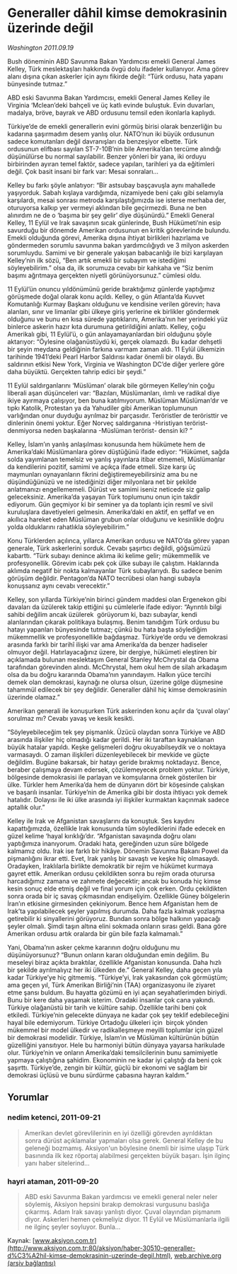 # Generaller dâhil kimse demokrasinin üzerinde değil

*Washington 2011.09.19*

<font class="agenda2NewsSpot">
 Bush döneminin ABD Savunma Bakan Yardımcısı emekli General James Kelley,  Türk meslektaşları hakkında övgü dolu ifadeler kullanıyor. Ama görev  alanı dışına çıkan askerler için aynı fikirde değil: “Türk ordusu, hata  yapanı bünyesinde tutmaz.”
</font>
<font class="newsDetail">
 <p>
  ABD eski Savunma Bakan Yardımcısı, emekli General James Kelley ile Virginia ‘Mclean’deki bahçeli ve üç katlı evinde buluştuk. Evin duvarları, madalya, bröve, bayrak ve ABD ordusunu temsil eden ikonlarla kaplıydı.
  <p>
   Türkiye’de de emekli generallerin evini görmüş birisi olarak benzerliğin bu kadarına şaşırmadım desem yanlış olur. NATO’nun iki büyük ordusunun sadece komutanları değil davranışları da benzeşiyor elbette. Türk ordusunun elifbası sayılan ST-7-10B’nin bile Amerika’dan tercüme alındığı düşünülürse bu normal sayılabilir. Benzer yönleri bir yana, iki orduyu birbirinden ayıran temel faktör, sadece yapıları, tarihleri ya da eğitimleri değil. Çok basit insani bir fark var: Mesai sonraları…
   <p>
    Kelley bu farkı şöyle anlatıyor: “Bir astsubay başçavuşla aynı mahallede yaşıyorduk. Sabah kışlaya vardığımda, nizamiyede beni çakı gibi selamıyla karşılardı, mesai sonrası metroda karşılaştığımızda ise isterse merhaba der, oturuyorsa kalkıp yer vermeyi aklından bile geçirmezdi. Buna ne ben alınırdım ne de o ‘başıma bir şey gelir’ diye düşünürdü.” Emekli General Kelley, 11 Eylül ve Irak savaşının sıcak günlerinde, Bush Hükümeti’nin esip savurduğu bir dönemde Amerikan ordusunun en kritik görevlerinde bulundu. Emekli olduğunda görevi, Amerika dışına ihtiyat birlikleri hazırlama ve göndermeden sorumlu savunma bakan yardımcılığıydı ve 3 milyon askerden sorumluydu. Samimi ve bir generale yakışan babacanlığı ile bizi karşılayan Kelley’nin ilk sözü, “Ben artık emekli bir subayım ve istediğimi söyleyebilirim.” olsa da, ilk sorumuza cevabı bir kahkaha ve “Siz benim başımı ağrıtmaya gerçekten niyetli görünüyorsunuz.” cümlesi oldu.
    <p>
     11 Eylül’ün onuncu yıldönümünü geride bıraktığımız günlerde yaptığımız görüşmede doğal olarak konu açıldı. Kelley, o gün Atlanta’da Kuvvet Komutanlığı Kurmay Başkanı olduğunu ve kendisine verilen görevin; hava alanları, sınır ve limanlar gibi ülkeye giriş yerlerine ek birlikler göndermek olduğunu ve bunu en kısa sürede yaptıklarını, Amerika’nın her yerindeki yüz binlerce askerin hazır kıta durumuna getirildiğini anlattı. Kelley, çoğu Amerikalı gibi, 11 Eylül’ü, o gün anlayamayanlardan biri olduğunu şöyle aktarıyor: “Öylesine olağanüstüydü ki, gerçek olamazdı. Bu kadar dehşetli bir şeyin meydana geldiğinin farkına varmam zaman aldı. 11 Eylül ülkemizin tarihinde 1941’deki Pearl Harbor Saldırısı kadar önemli bir olaydı. Bu saldırının etkisi New York, Virginia ve Washington DC’de diğer yerlere göre daha büyüktü. Gerçekten tahrip edici bir şeydi.”
     <p>
      11 Eylül saldırganlarını ‘Müslüman’ olarak bile görmeyen Kelley’nin çoğu liberali aşan düşünceleri var: “Bazıları, Müslümanları, ılımlı ve radikal diye ikiye ayırmaya çalışıyor, ben buna katılmıyorum. Müslüman Müslüman’dır ve tıpkı Katolik, Protestan ya da Yahudiler gibi Amerikan toplumunun varlığından onur duyduğu ayrılmaz bir parçasıdır. Teröristler de teröristtir ve dinlerinin önemi yoktur. Eğer Norveç saldırganına -Hıristiyan terörist- denmiyorsa neden başkalarına -Müslüman terörist- densin ki? ”
      <p>
       Kelley, İslam’ın yanlış anlaşılması konusunda hem hükümete hem de Amerika’daki Müslümanlara görev düştüğünü ifade ediyor: “Hükümet, sağda solda yayımlanan temelsiz ve yanlış yayınlara itibar etmemeli, Müslümanlar da kendilerini pozitif, samimi ve açıkça ifade etmeli. Size karşı üç maymunları oynayanların fikrini değiştiremeyebilirsiniz ama bu ne düşündüğünüzü ve ne istediğinizi diğer milyonlara net bir şekilde anlatmanızı engellememeli. Dürüst ve samimi iseniz neticede siz galip geleceksiniz. Amerika’da yaşayan Türk toplumunu onun için takdir ediyorum. Gün geçmiyor ki bir seminer ya da toplantı için resmî ve sivil kuruluşlara davetiyeleri gelmesin. Amerika’daki en aktif, en şeffaf ve en akıllıca hareket eden Müslüman grubun onlar olduğunu ve kesinlikle doğru yolda olduklarını rahatlıkla söyleyebilirim.”
       <p>
        Konu Türklerden açılınca, yıllarca Amerikan ordusu ve NATO’da görev yapan generale, Türk askerlerini sorduk. Cevabı şaşırtıcı değildi, göğsümüzü kabarttı. “Türk subayı denince aklıma iki kelime gelir; mükemmellik ve profesyonellik. Görevim icabı pek çok ülke subayı ile çalıştım. Haklarında aklımda negatif bir nokta kalmayanlar Türk subaylarıydı. Bu sadece benim görüşüm değildir. Pentagon’da NATO tecrübesi olan hangi subayla konuşsanız aynı cevabı verecektir.”
        <p>
         Kelley, son yıllarda Türkiye’nin birinci gündem maddesi olan Ergenekon gibi davaları da üzülerek takip ettiğini şu cümlelerle ifade ediyor: “Ayrıntılı bilgi sahibi değilim ancak üzülerek  görüyorum ki, bazı subaylar, kendi alanlarından çıkarak politikaya bulaşmış. Benim tanıdığım Türk ordusu bu hatayı yapanları bünyesinde tutmaz; çünkü bu hata başta söylediğim mükemmellik ve profesyonellikle bağdaşmaz. Türkiye’de ordu ve demokrasi arasında farklı bir tarihî ilişki var ama Amerika’da da benzer hadiseler olmuyor değil. Hatırlayacağınız üzere, bir dergiye, hükümeti eleştiren bir açıklamada bulunan meslektaşım General Stanley McChrystal da Obama tarafından görevinden alındı. McChrystal, hem okul hem de silah arkadaşım olsa da bu doğru kararında Obama’nın yanındayım. Halkın yüce tercihi demek olan demokrasi, kaynağı ne olursa olsun, üzerine gölge düşmesine tahammül edilecek bir şey değildir. Generaller dâhil hiç kimse demokrasinin üzerinde olamaz.”
         <p>
          Amerikan generali ile konuşurken Türk askerinden konu açılır da ‘çuval olayı’ sorulmaz mı? Cevabı yavaş ve kesik kesikti.
          <p>
           “Söyleyebileceğim tek şey pişmanlık. Üzücü olaydan sonra Türkiye ve ABD arasında ilişkiler hiç olmadığı kadar gerildi. Her iki taraftan kaynaklanan büyük hatalar yapıldı. Keşke gelişmeleri doğru okuyabilseydik ve o noktaya varmasaydı. O zaman ilişkileri düzenleyebilecek bir mevkide ve güçte değildim. Bugüne bakarsak, bir hatayı geride bırakmış noktadayız. Bence, beraber çalışmaya devam edersek, çözülemeyecek problem yoktur. Türkiye, bölgesinde demokrasisi ile parlayan ve komşularına örnek gösterilen bir ülke. Türkler hem Amerika’da hem de dünyanın dört bir köşesinde çalışkan ve başarılı insanlar. Türkiye’nin de Amerika gibi bir dosta ihtiyacı yok demek hatalıdır. Dolayısı ile iki ülke arasında iyi ilişkiler kurmaktan kaçınmak sadece aptallık olur.”
           <p>
            Kelley ile Irak ve Afganistan savaşlarını da konuştuk. Ses kaydını kapattığımızda, özellikle Irak konusunda tüm söylediklerini ifade edecek en güzel kelime ‘hayal kırıklığı’dır. “Afganistan savaşında doğru olanı yaptığımıza inanıyorum. Oradaki hata, gereğinden uzun süre bölgede kalmamız oldu. Irak ise farklı bir hikâye. Dönemin Savunma Bakanı Powel da pişmanlığını ikrar etti. Evet, Irak yanlış bir savaştı ve keşke hiç olmasaydı. Oradayken, Iraklılarla birlikte demokratik bir rejim ve hükümet kurmaya gayret ettik. Amerikan ordusu çekildikten sonra bu rejim orada oturursa harcadığımız zamana ve zahmete değecektir; ancak bu konuda hiç kimse kesin sonuç elde etmiş değil ve final yorum için çok erken. Ordu çekildikten sonra orada bir iç savaş çıkmasından endişeliyim. Özellikle Güney bölgelerin İran’ın etkisine girmesinden çekiniyorum. Bence hem Afganistan hem de Irak’ta yapılabilecek şeyler yapılmış durumda. Daha fazla kalmak yozlaşma getirebilir ki sinyallerini görüyoruz. Bundan sonra bölge halkının yapacağı şeyler olmalı. Şimdi taşın altına elini sokmada onların sırası geldi. Bana göre Amerikan ordusu artık oralarda bir gün bile fazla kalmamalı.”
            <p>
             Yani, Obama’nın asker çekme kararının doğru olduğunu mu düşünüyorsunuz? “Bunun onların kararı olduğundan emin değilim. Bu meseleyi biraz açıkta bıraktılar, özellikle Afganistan konusunda. Daha hızlı bir şekilde ayrılmalıyız her iki ülkeden de.” General Kelley, daha geçen yıla kadar Türkiye’ye hiç gitmemiş. “Türkiye’yi, Irak yakasından çok görmüştüm; ama geçen yıl, Türk Amerikan Birliği’nin (TAA) organizasyonu ile ziyaret etme şansı buldum. Bu hayatta gözümü en iyi açan seyahatlerimden biriydi. Bunu bir kere daha yaşamak isterim. Oradaki insanlar çok cana yakındı. Türkiye olağanüstü bir tarih ve kültüre sahip. Özellikle tarihi beni çok etkiledi. Türkiye’nin gelecekte dünyaya ne kadar çok şey teklif edebileceğini hayal bile edemiyorum. Türkiye Ortadoğu ülkeleri için  birçok yönden mükemmel bir model ülkedir ve radikalleşmeye meyilli toplumlar için güzel bir demokrasi modelidir. Türkiye, İslam’ın ve Müslüman kültürünün bütün güzelliğini yansıtıyor. Hele bu harmoniyi bütün dünyaya yayarsa harikulade olur. Türkiye’nin ve onların Amerika’daki temsilcilerinin bunu samimiyetle yapmaya çalıştığına şahidim. Ekonominin ne kadar iyi çalıştığı da beni çok şaşırttı. Türkiye’de, zengin bir kültür, güçlü bir ekonomi ve sağlam bir demokrasi üçlüsü ve bunu sürdürme çabasına hayran kaldım.”
            </p>
           </p>
          </p>
         </p>
        </p>
       </p>
      </p>
     </p>
    </p>
   </p>
  </p>
 </p>
</font>

## Yorumlar

### nedim ketenci, 2011-09-21
> Amerikan devlet görevlilerinin en iyi özelliği görevden ayrıldıktan sonra dürüst açıklamalar yapmaları olsa gerek. General Kelley de bu geleneği bozmamış. Aksiyon'un böylesine önemli bir isime ulaşıp Türk basınında ilk kez röportaj alabilmesi gerçekten büyük başarı. İşin ilginç yanı haber sitelerind...

### hayri ataman, 2011-09-20
> ABD eski Savunma Bakan yardımcısı ve emekli general neler neler söylemiş, Aksiyon hepsini bırakıp demokrasi vurgusunu baslığa çıkarmış. Adam Irak savaşı yanlıştı diyor. Çuval olayından pişmanım diyor. Askerleri hemen çekmeliyiz diyor. 11 Eylül ve Müslümanlarla ilgili ne ilginç şeyler soyluyor. Bunla...

Kaynak: [www.aksiyon.com.tr](http://www.aksiyon.com.tr:80/aksiyon/haber-30510-generaller-d%C3%A2hil-kimse-demokrasinin-uzerinde-degil.html), [web.archive.org (arşiv bağlantısı)](http://web.archive.org/web/20110924031310/http://www.aksiyon.com.tr:80/aksiyon/haber-30510-generaller-d%C3%A2hil-kimse-demokrasinin-uzerinde-degil.html)
